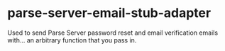 # parse-server-email-stub-adapter
Used to send Parse Server password reset and email verification emails with... an arbitrary function that you pass in. 
